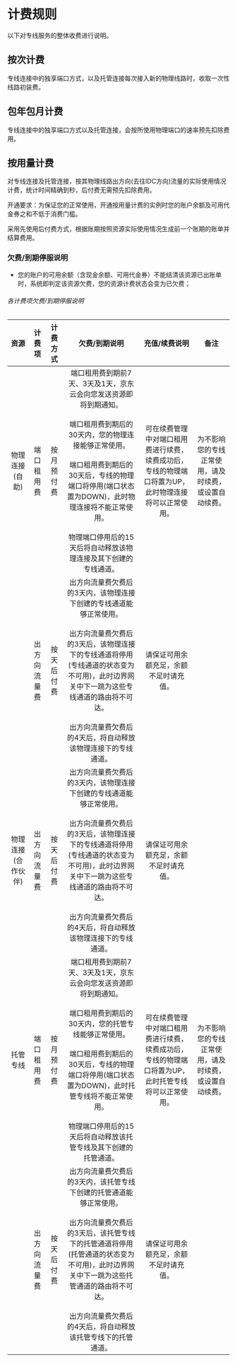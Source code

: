 # 计费规则
以下对专线服务的整体收费进行说明。

## 按次计费
专线连接中的独享端口方式，以及托管连接每次接入新的物理线路时，收取一次性线路初装费。

## 包年包月计费
专线连接中的独享端口方式以及托管连接，会按所使用物理端口的速率预先扣除费用。

## 按用量计费
对专线连接及托管连接，按其物理线路出方向(去往IDC方向)流量的实际使用情况计费，统计时间精确到秒，后付费无需预先扣除费用。

开通要求：为保证您的正常使用，开通按用量计费的实例时您的账户余额及可用代金券之和不低于消费门槛。

采用先使用后付费方式，根据账期按照资源实际使用情况生成前一个账期的账单并结算费用。

### 欠费/到期停服说明
* 您的账户的可用余额（含现金余额、可用代金券）不能结清该资源已出账单时，系统即判定该资源欠费，您的资源计费状态会变为已欠费；

###### 各计费项欠费/到期停服说明
| 资源 | 计费项 | 计费方式 | 欠费/到期说明 | 充值/续费说明 | 备注 |
|:---:|:---:|:---:|:---:|:---:|:---:|
| 物理连接(自助) | 端口租用费 | 按月预付费 | 端口租用费到期前7天、3天及1天，京东云会向您发送资源即将到期通知。<br /><br /> 端口租用费到期后的30天内，您的物理连接能够正常使用。<br /><br /> 端口租用费到期后的30天后，专线的物理端口将停用(端口状态置为DOWN)，此时物理连接将不能正常使用。<br /><br />物理端口停用后的15天后将自动释放该物理连接及其下创建的专线通道。 | 可在续费管理中对端口租用费进行续费，续费成功后，专线的物理端口将置为UP，此时物理连接将可以正常使用。 | 为不影响您的专线正常使用，请及时续费，或设置自动续费。 |
|  | 出方向流量费 | 按天后付费 | 出方向流量费欠费后的3天内，该物理连接下创建的专线通道能够正常使用。<br /><br />出方向流量费欠费后的3天后，该物理连接下的专线通道将停用(专线通道的状态变为不可用)，此时边界网关中下一跳为这些专线通道的路由将不可达。<br /><br />出方向流量费欠费后的4天后，将自动释放该物理连接下的专线通道。 | 请保证可用余额充足，余额不足时请充值。 |  |
| 物理连接(合作伙伴) | 出方向流量费 | 按天后付费 | 出方向流量费欠费后的3天内，该物理连接下创建的专线通道能够正常使用。<br /><br />出方向流量费欠费后的3天后，该物理连接下的专线通道将停用(专线通道的状态变为不可用)，此时边界网关中下一跳为这些专线通道的路由将不可达。<br /><br />出方向流量费欠费后的4天后，将自动释放该物理连接下的专线通道。 | 请保证可用余额充足，余额不足时请充值。 |  |
| 托管专线 | 端口租用费 | 按月预付费 | 端口租用费到期前7天、3天及1天，京东云会向您发送资源即将到期通知。<br /><br /> 端口租用费到期后的30天内，您的托管专线能够正常使用。<br /><br /> 端口租用费到期后的30天后，专线的物理端口将停用(端口状态置为DOWN)，此时托管专线将不能正常使用。<br /><br />物理端口停用后的15天后将自动释放该托管专线及其下创建的托管通道。 | 可在续费管理中对端口租用费进行续费，续费成功后，专线的物理端口将置为UP，此时托管专线将可以正常使用。 | 为不影响您的专线正常使用，请及时续费，或设置自动续费。 |
|  | 出方向流量费 | 按天后付费 | 出方向流量费欠费后的3天内，该托管专线下创建的托管通道能够正常使用。<br /><br />出方向流量费欠费后的3天后，该托管专线下的托管通道将停用(托管通道的状态变为不可用)，此时边界网关中下一跳为这些托管通道的路由将不可达。<br /><br />出方向流量费欠费后的4天后，将自动释放该托管专线下的托管通道。 | 请保证可用余额充足，余额不足时请充值。 |  |
